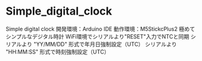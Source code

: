 # Simple_digital_clock
Simple digital clock
開発環境：Arduino IDE
動作環境：M5StickcPlus2
極めてシンプルなデジタル時計
WiFi環境でシリアルより"RESET"入力でNTCと同期
シリアルより "YY/MM/DD" 形式で年月日強制設定（UTC）
シリアルより "HH:MM:SS" 形式で時刻強制設定（UTC）

